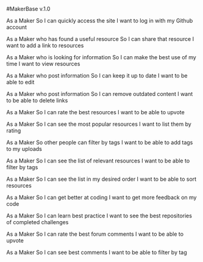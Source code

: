 #MakerBase v.1.0

As a Maker
So I can quickly access the site
I want to log in with my Github account

As a Maker who has found a useful resource
So I can share that resource
I want to add a link to resources

As a Maker who is looking for information
So I can make the best use of my time
I want to view resources

As a Maker who post information
So I can keep it up to date
I want to be able to edit

As a Maker who post information
So I can remove outdated content
I want to be able to delete links

As a Maker
So I can rate the best resources
I want to be able to upvote

As a Maker
So I can see the most popular resources
I want to list them by rating

As a Maker
So other people can filter by tags
I want to be able to add tags to my uploads

As a Maker
So I can see the list of relevant resources
I want to be able to filter by tags

As a Maker
So I can see the list in my desired order
I want to be able to sort resources

As a Maker
So I can get better at coding
I want to get more feedback on my code

As a Maker
So I can learn best practice
I want to see the best repositories of completed challenges

As a Maker
So I can rate the best forum comments
I want to be able to upvote

As a Maker
So I can see best comments
I want to be able to filter by tag
